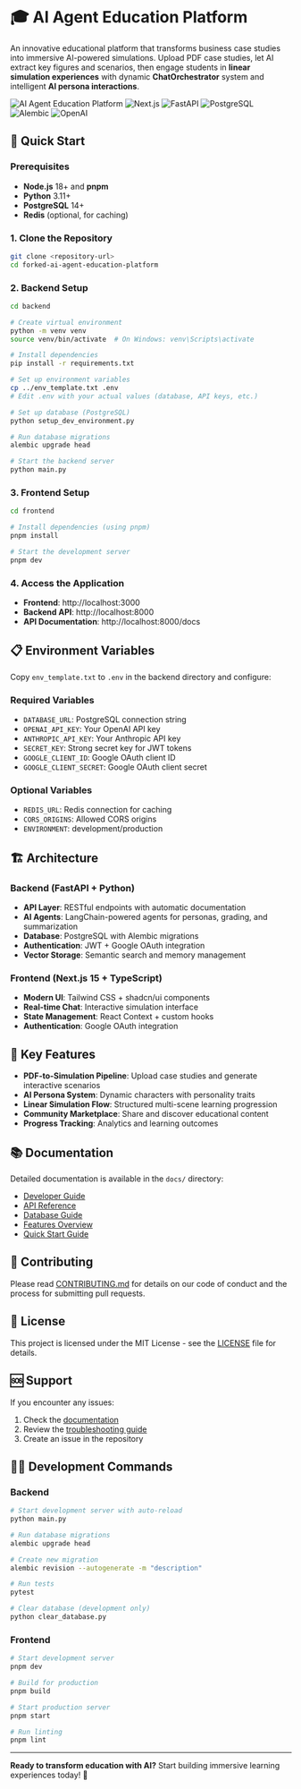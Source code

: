 # 🎓 AI Agent Education Platform
An innovative educational platform that transforms business case studies into immersive AI-powered simulations. Upload PDF case studies, let AI extract key figures and scenarios, then engage students in **linear simulation experiences** with dynamic **ChatOrchestrator** system and intelligent **AI persona interactions**.

![AI Agent Education Platform](https://img.shields.io/badge/AI-Education-blue?style=for-the-badge)
![Next.js](https://img.shields.io/badge/Next.js%2015-TypeScript-000000?style=for-the-badge&logo=nextdotjs)
![FastAPI](https://img.shields.io/badge/FastAPI-Python-009688?style=for-the-badge&logo=fastapi)
![PostgreSQL](https://img.shields.io/badge/PostgreSQL-Database-316192?style=for-the-badge&logo=postgresql)
![Alembic](https://img.shields.io/badge/Alembic-Migrations-009688?style=for-the-badge)
![OpenAI](https://img.shields.io/badge/OpenAI-GPT--4-412991?style=for-the-badge&logo=openai)

## 🚀 Quick Start

### Prerequisites
- **Node.js** 18+ and **pnpm**
- **Python** 3.11+
- **PostgreSQL** 14+
- **Redis** (optional, for caching)

### 1. Clone the Repository
```bash
git clone <repository-url>
cd forked-ai-agent-education-platform
```

### 2. Backend Setup
```bash
cd backend

# Create virtual environment
python -m venv venv
source venv/bin/activate  # On Windows: venv\Scripts\activate

# Install dependencies
pip install -r requirements.txt

# Set up environment variables
cp ../env_template.txt .env
# Edit .env with your actual values (database, API keys, etc.)

# Set up database (PostgreSQL)
python setup_dev_environment.py

# Run database migrations
alembic upgrade head

# Start the backend server
python main.py
```

### 3. Frontend Setup
```bash
cd frontend

# Install dependencies (using pnpm)
pnpm install

# Start the development server
pnpm dev
```

### 4. Access the Application
- **Frontend**: http://localhost:3000
- **Backend API**: http://localhost:8000
- **API Documentation**: http://localhost:8000/docs

## 📋 Environment Variables

Copy `env_template.txt` to `.env` in the backend directory and configure:

### Required Variables
- `DATABASE_URL`: PostgreSQL connection string
- `OPENAI_API_KEY`: Your OpenAI API key
- `ANTHROPIC_API_KEY`: Your Anthropic API key
- `SECRET_KEY`: Strong secret key for JWT tokens
- `GOOGLE_CLIENT_ID`: Google OAuth client ID
- `GOOGLE_CLIENT_SECRET`: Google OAuth client secret

### Optional Variables
- `REDIS_URL`: Redis connection for caching
- `CORS_ORIGINS`: Allowed CORS origins
- `ENVIRONMENT`: development/production

## 🏗️ Architecture

### Backend (FastAPI + Python)
- **API Layer**: RESTful endpoints with automatic documentation
- **AI Agents**: LangChain-powered agents for personas, grading, and summarization
- **Database**: PostgreSQL with Alembic migrations
- **Authentication**: JWT + Google OAuth integration
- **Vector Storage**: Semantic search and memory management

### Frontend (Next.js 15 + TypeScript)
- **Modern UI**: Tailwind CSS + shadcn/ui components
- **Real-time Chat**: Interactive simulation interface
- **State Management**: React Context + custom hooks
- **Authentication**: Google OAuth integration

## 🎯 Key Features

- **PDF-to-Simulation Pipeline**: Upload case studies and generate interactive scenarios
- **AI Persona System**: Dynamic characters with personality traits
- **Linear Simulation Flow**: Structured multi-scene learning progression
- **Community Marketplace**: Share and discover educational content
- **Progress Tracking**: Analytics and learning outcomes

## 📚 Documentation

Detailed documentation is available in the `docs/` directory:

- [Developer Guide](docs/Developer_Guide.md)
- [API Reference](docs/API_Reference.md)
- [Database Guide](docs/Database_Guide.md)
- [Features Overview](docs/Features_Overview.md)
- [Quick Start Guide](docs/QUICK_START.md)

## 🤝 Contributing

Please read [CONTRIBUTING.md](CONTRIBUTING.md) for details on our code of conduct and the process for submitting pull requests.

## 📄 License

This project is licensed under the MIT License - see the [LICENSE](LICENSE) file for details.

## 🆘 Support

If you encounter any issues:

1. Check the [documentation](docs/)
2. Review the [troubleshooting guide](docs/Developer_Guide.md#troubleshooting)
3. Create an issue in the repository

## 🏃‍♂️ Development Commands

### Backend
```bash
# Start development server with auto-reload
python main.py

# Run database migrations
alembic upgrade head

# Create new migration
alembic revision --autogenerate -m "description"

# Run tests
pytest

# Clear database (development only)
python clear_database.py
```

### Frontend
```bash
# Start development server
pnpm dev

# Build for production
pnpm build

# Start production server
pnpm start

# Run linting
pnpm lint
```

---

**Ready to transform education with AI?** Start building immersive learning experiences today! 🚀
